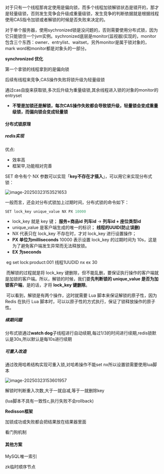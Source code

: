​	

​	对于只有一个线程那肯定使用是偏向锁，而多个线程加锁解锁状态是错开的，那才是轻量级锁，否则发生竞争会升级成重量级锁，发生竞争的判断依据就是根据线程使用CAS指令加锁或者解锁的时候是否失败来决定的。



​	对于单个服务器，使用sychronized锁是没问题的，否则需要使用分布式锁，因为它只能锁住一个jvm实例。sychronized底层是monitor(监视器)实现的，monitor包含三个东西：owner、entrylist、waitset，另外monitor是属于锁对象的，mark word和monitor都是对象头的一部分。





**synchronized 优化**

第一个拿锁的线程拿到的是偏向锁

后续有线程来竞争,CAS操作失败将锁升级为轻量级锁

通过cas自旋来获取锁,多次后升级为重量级锁,其余线程进入锁的对象的monitor的entryset



- ​	**不管是加锁还是解锁，每次CAS操作失败都会导致锁升级，轻量锁会变成重量级锁，而偏向锁会变成轻量锁**





####  分布式锁原理

##### redis实现

优点:

- 效率高
- 框架早,功能相对完善

SET 命令有个 NX 参数可以实现「**key不存在才插入**」，可以用它来实现分布式锁：

![image-20250323153521653](C:\Users\pqy\AppData\Roaming\Typora\typora-user-images\image-20250323153521653.png)

一般而言，还会对分布式锁加上过期时间，分布式锁的命令如下：

```java
SET lock_key unique_value NX PX 10000
```

- lock_key 就是 key 键；		**服务+商品id**   **列车id** 	-> 	**列车id + 座位类型id**
- unique_value 是客户端生成的唯一的标识；        **线程的UUID(防止误删)**
- NX 代表只在 lock_key 不存在时，才对 lock_key 进行设置操作；
- **PX  单位为milliseconds** 10000 表示设置 lock_key 的过期时间为 10s，这是为了避免客户端发生异常而无法释放锁。
- **EX 为seconds**

​	eg set lock:product:001 线程1UUDID nx ex 30



​	而解锁的过程就是将 lock_key 键删除，但不能乱删，要保证执行操作的客户端就是加锁的客户端。所以，解锁的时候，我们要**先判断锁的 unique_value 是否为加锁客户端**，是的话，才将 **lock_key 键删除**。

​	可以看到，解锁是有两个操作，这时就需要 Lua 脚本来保证解锁的原子性，因为 Redis 在执行 Lua 脚本时，可以以原子性的方式执行，保证了锁释放操作的原子性。





##### 续期问题

分布式锁通过**watch dog**子线程进行自动续期,每过1/3的时间进行续期,redis锁默认是30s,所以默认是每10s进行续期



##### 可重入改造

通过改用哈希结构实现可重入锁,对哈希操作不能set nx所以设置锁需要使用lua脚本

![image-20250323153601957](C:\Users\pqy\AppData\Roaming\Typora\typora-user-images\image-20250323153601957.png)



解锁时判断重入次数,大于一就自减,等于一就删除key

(lua脚本不具有一致性c,执行失败不会rollback)



**Redisson框架**

加锁成功或失败都会把结果放在结果器里面

看门狗机制



#### 其他方案

MySQL唯一索引



zk临时顺序节点